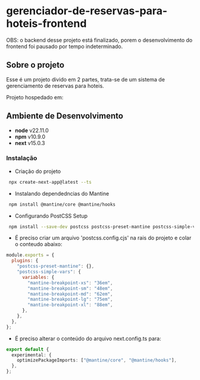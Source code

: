 # gerenciador-de-reservas-para-hoteis-frontend

OBS: o backend desse projeto está finalizado, porem o desenvolvimento do frontend foi pausado por tempo indeterminado.

## Sobre o projeto
Esse é um projeto divido em 2 partes, trata-se de um sistema de gerenciamento de reservas para hoteis.

Projeto hospedado em:

## Ambiente de Desenvolvimento

- **node** v22.11.0
- **npm** v10.9.0
- **next** v15.0.3

### Instalação

- Criação do projeto

```bash
 npx create-next-app@latest --ts
```

- Instalando dependedncias do Mantine

```bash
 npm install @mantine/core @mantine/hooks
```

- Configurando PostCSS Setup

```bash
 npm install --save-dev postcss postcss-preset-mantine postcss-simple-vars
```

- É preciso criar um arquivo 'postcss.config.cjs' na rais do projeto e colar o conteudo abaixo:

```cjs
module.exports = {
  plugins: {
    "postcss-preset-mantine": {},
    "postcss-simple-vars": {
      variables: {
        "mantine-breakpoint-xs": "36em",
        "mantine-breakpoint-sm": "48em",
        "mantine-breakpoint-md": "62em",
        "mantine-breakpoint-lg": "75em",
        "mantine-breakpoint-xl": "88em",
      },
    },
  },
};
```

- É preciso alterar o conteúdo do arquivo next.config.ts para:

```ts
export default {
  experimental: {
    optimizePackageImports: ["@mantine/core", "@mantine/hooks"],
  },
};
```
